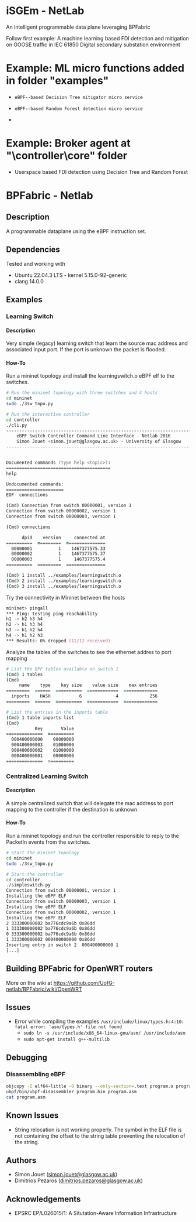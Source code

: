 # iSGEm - NetLab
An intelligent programmable data plane leveraging BPFabric

Follow first example: A machine learning based FDI detection and mitigation on GOOSE traffic in IEC 61850 Digital secondary substation environment
# Example: ML micro functions added in folder "examples"
-     eBPF--based Decision Tree mitigator micro service
-     eBPF--based Random Forest detection micro service
- 
# Example: Broker agent at "\controller\core" folder
-    Userspace based FDI detection using Decision Tree and Random Forest 

# BPFabric - Netlab

## Description

A programmable dataplane using the eBPF instruction set.

## Dependencies

Tested and working with

- Ubuntu 22.04.3 LTS - kernel 5.15.0-92-generic
- clang 14.0.0

## Examples

### Learning Switch

#### Description

Very simple (legacy) learning switch that learn the source mac address and
associated input port. If the port is unknown the packet is flooded.

#### How-To

Run a mininet topology and install the learningswitch.o eBPF elf to the
switches.

```zsh
# Run the mininet topology with three switches and 4 hosts
cd mininet
sudo ./3sw_topo.py
```

```zsh
# Run the interactive controller
cd controller
./cli.py
--------------------------------------------------------------------------------
    eBPF Switch Controller Command Line Interface - Netlab 2016
    Simon Jouet <simon.jouet@glasgow.ac.uk> - University of Glasgow
--------------------------------------------------------------------------------


Documented commands (type help <topic>):
========================================
help

Undocumented commands:
======================
EOF  connections

(Cmd) Connection from switch 00000001, version 1
Connection from switch 00000002, version 1
Connection from switch 00000003, version 1

(Cmd) connections

      dpid    version     connected at
==========  =========  ===============
  00000001          1    1467377575.33
  00000002          1    1467377575.37
  00000003          1     1467377575.4
==========  =========  ===============

(Cmd) 1 install ../examples/learningswitch.o
(Cmd) 2 install ../examples/learningswitch.o
(Cmd) 3 install ../examples/learningswitch.o
```

Try the connectivity in Mininet between the hosts

```zsh
mininet> pingall
*** Ping: testing ping reachability
h1 -> h2 h3 h4
h2 -> h1 h3 h4
h3 -> h1 h2 h4
h4 -> h1 h2 h3
*** Results: 0% dropped (12/12 received)
```

Analyze the tables of the switches to see the ethernet addres to port mapping

```zsh
# List the BPF tables available on switch 1
(Cmd) 1 tables
(Cmd)
     name    type    key size    value size    max entries
=========  ======  ==========  ============  =============
  inports    HASH           6             4            256
=========  ======  ==========  ============  =============

# List the entries in the inports table
(Cmd) 1 table inports list
(Cmd)
           Key       Value
==============  ==========
  000400000000    00000000
  000400000003    01000000
  000400000002    01000000
  000400000001    00000000
==============  ==========
```

### Centralized Learning Switch

#### Description

A simple centralized switch that will delegate the mac address to port mapping
to the controller if the destination is unknown.

#### How-To

Run a mininet topology and run the controller responsible to reply to the
PacketIn events from the switches.

```zsh
# Start the mininet topology
cd mininet
sudo ./3sw_topo.py
```

```zsh
# Start the controller
cd controller
./simpleswitch.py
Connection from switch 00000001, version 1
Installing the eBPF ELF
Connection from switch 00000003, version 1
Installing the eBPF ELF
Connection from switch 00000002, version 1
Installing the eBPF ELF
2 333300000002 ba776cdc9a6b 0x86dd
1 333300000002 ba776cdc9a6b 0x86dd
0 333300000002 ba776cdc9a6b 0x86dd
1 333300000002 000400000000 0x86dd
Inserting entry in switch 2  000400000000 1
[...]
```

## Building BPFabric for OpenWRT routers

More on the wiki at https://github.com/UofG-netlab/BPFabric/wiki/OpenWRT

## Issues

- Error while compiling the examples `/usr/include/linux/types.h:4:10: fatal error: 'asm/types.h' file not found`
  - `sudo ln -s /usr/include/x86_64-linux-gnu/asm/ /usr/include/asm`
  - `sudo apt-get install g++-multilib`

## Debugging

### Disassembling eBPF

```zsh
objcopy -I elf64-little -O binary --only-section=.text program.o program.bin
ubpf/bin/ubpf-disassembler program.bin program.asm
cat program.asm
```

## Known Issues

- String relocation is not working properly. The symbol in the ELF file is not containing the offset to the string table preventing the relocation of the string.

## Authors

- Simon Jouet (simon.jouet@glasgow.ac.uk)
- Dimitrios Pezaros (dimitrios.pezaros@glasgow.ac.uk)

## Acknowledgements

- EPSRC EP/L026015/1: A Situtation-Aware Information Infrastructure
